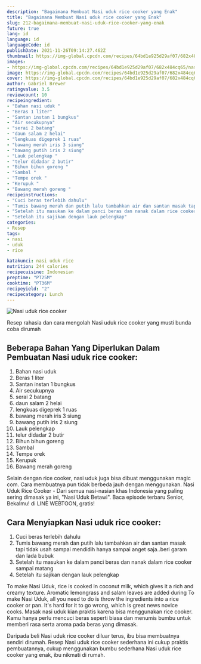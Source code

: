 ```yaml
---
description: "Bagaimana Membuat Nasi uduk rice cooker yang Enak"
title: "Bagaimana Membuat Nasi uduk rice cooker yang Enak"
slug: 212-bagaimana-membuat-nasi-uduk-rice-cooker-yang-enak
future: true
lang: id
language: id
languageCode: id
publishDate: 2021-11-26T09:14:27.462Z 
thumbnail: https://img-global.cpcdn.com/recipes/64bd1e925d29af07/682x484cq65/nasi-uduk-rice-cooker-foto-resep-utama.png
images:
- https://img-global.cpcdn.com/recipes/64bd1e925d29af07/682x484cq65/nasi-uduk-rice-cooker-foto-resep-utama.png
image: https://img-global.cpcdn.com/recipes/64bd1e925d29af07/682x484cq65/nasi-uduk-rice-cooker-foto-resep-utama.png
cover: https://img-global.cpcdn.com/recipes/64bd1e925d29af07/682x484cq65/nasi-uduk-rice-cooker-foto-resep-utama.png
author: Gabriel Brewer
ratingvalue: 3.5
reviewcount: 10
recipeingredient:
- "Bahan nasi uduk "
- "Beras 1 liter"
- "Santan instan 1 bungkus"
- "Air secukupnya"
- "serai 2 batang"
- "daun salam 2 helai"
- "lengkuas digeprek 1 ruas"
- "bawang merah iris 3 siung"
- "bawang putih iris 2 siung"
- "Lauk pelengkap "
- "telur didadar 2 butir"
- "Bihun bihun goreng "
- "Sambal "
- "Tempe orek "
- "Kerupuk "
- "Bawang merah goreng "
recipeinstructions:
- "Cuci beras terlebih dahulu"
- "Tumis bawang merah dan putih lalu tambahkan air dan santan masak tapi tidak usah sampai mendidih hanya sampai anget saja..beri garam dan lada bubuk"
- "Setelah itu masukan ke dalam panci beras dan nanak dalam rice cooker sampai matang"
- "Setelah itu sajikan dengan lauk pelengkap"
categories:
- Resep
tags:
- nasi
- uduk
- rice

katakunci: nasi uduk rice 
nutrition: 244 calories
recipecuisine: Indonesian
preptime: "PT25M"
cooktime: "PT36M"
recipeyield: "2"
recipecategory: Lunch
---
```



![Nasi uduk rice cooker](https://img-global.cpcdn.com/recipes/64bd1e925d29af07/682x484cq65/nasi-uduk-rice-cooker-foto-resep-utama.png)

Resep rahasia dan cara mengolah  Nasi uduk rice cooker yang musti bunda coba dirumah

<!--inarticleads1-->

## Beberapa Bahan Yang Diperlukan Dalam Pembuatan Nasi uduk rice cooker:

1. Bahan nasi uduk 
1. Beras 1 liter
1. Santan instan 1 bungkus
1. Air secukupnya
1. serai 2 batang
1. daun salam 2 helai
1. lengkuas digeprek 1 ruas
1. bawang merah iris 3 siung
1. bawang putih iris 2 siung
1. Lauk pelengkap 
1. telur didadar 2 butir
1. Bihun bihun goreng 
1. Sambal 
1. Tempe orek 
1. Kerupuk 
1. Bawang merah goreng 

Selain dengan rice cooker, nasi uduk juga bisa dibuat menggunakan magic com. Cara membuatnya pun tidak berbeda jauh dengan menggunakan. Nasi Uduk Rice Cooker - Dari semua nasi-nasian khas Indonesia yang paling sering dimasak ya ini, &#34;Nasi Uduk Betawi&#34;. Baca episode terbaru Senior, Bekalmu! di LINE WEBTOON, gratis! 

<!--inarticleads2-->

## Cara Menyiapkan Nasi uduk rice cooker:

1. Cuci beras terlebih dahulu
1. Tumis bawang merah dan putih lalu tambahkan air dan santan masak tapi tidak usah sampai mendidih hanya sampai anget saja..beri garam dan lada bubuk
1. Setelah itu masukan ke dalam panci beras dan nanak dalam rice cooker sampai matang
1. Setelah itu sajikan dengan lauk pelengkap


To make Nasi Uduk, rice is cooked in coconut milk, which gives it a rich and creamy texture. Aromatic lemongrass and salam leaves are added during To make Nasi Uduk, all you need to do is throw the ingredients into a rice cooker or pan. It&#39;s hard for it to go wrong, which is great news novice cooks. Masak nasi uduk kian praktis karena bisa menggunakan rice cooker. Kamu hanya perlu mencuci beras seperti biasa dan menumis bumbu untuk memberi rasa serta aroma pada beras yang dimasak. 

Daripada   beli  Nasi uduk rice cooker  diluar terus, ibu  bisa membuatnya sendiri dirumah. Resep  Nasi uduk rice cooker  sederhana ini cukup praktis pembuatannya, cukup menggunakan bumbu sederhana  Nasi uduk rice cooker  yang enak, ibu nikmati di rumah.
